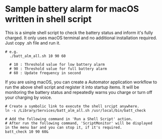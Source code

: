 # Sample battery alarm for macOS written in shell script

This is a simple shell script to check the battery status and inform it's fully charged.
It only uses macOS terminal and no additional installation required.
Just copy .sh file and run it.

```
# e.g.
  ./batt_alm_all.sh 10 90 60
  
  # 10 : Threshold value for low battery alarm
  # 90 : Threshold value for full battery alarm
  # 60 : Update frequency in second
```

If you are using macOS, you can create a Automator application workflow to run the above shell script and register it into startup items.
It will be monitoring the battery status and repeatedly warns you charge or turn off your charging by voice.

```
# Create a symbolic link to execute the shell srcipt anywhere.
ln -s /Library/Services/batt_alm_all.sh /usr/local/bin/batt_check

# Add the following command in 'Run a Shell Script' action.
# After run the following command, 'ScriptMonitor' will be displayed in the menu bar and you can stop it, if it's required.
batt_check 10 90 60&
```
